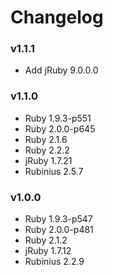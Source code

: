 # Changelog

### v1.1.1
* Add jRuby 9.0.0.0

### v1.1.0
* Ruby 1.9.3-p551
* Ruby 2.0.0-p645
* Ruby 2.1.6
* Ruby 2.2.2
* jRuby 1.7.21
* Rubinius 2.5.7

### v1.0.0
* Ruby 1.9.3-p547
* Ruby 2.0.0-p481
* Ruby 2.1.2
* jRuby 1.7.12
* Rubinius 2.2.9
